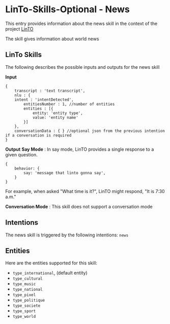 # LinTo-Skills-Optional - News
This entry provides information about the news skill in the context of the project [LinTO](https://linto.ai/)

The skill gives information about world news

## LinTo Skills
The following describes the possible inputs and outputs for the news skill

**Input**
```
{
    transcript : 'text transcript',
    nlu : {
    intent : 'intentDetected',
        entitiesNumber : 1, //number of entities
        entities : [{
            entity: 'entity type',
            value: 'entity name'
        }]
    },
    conversationData : { } //optional json from the previous intention if a conversation is required
}
```

**Output**
__Say Mode__ : In say mode, LinTO provides a single response to a given question.
```
{
    behavior: {
        say: 'message that linto gonna say',
    }
}
```
For example, when asked "What time is it?", LinTO might respond, "It is 7:30 a.m."

__Conversation Mode__ : This skill does not support a conversation mode

## Intentions
The news skill is triggered by the following intentions: `news`

## Entities
Here are the entities supported for this skill:
  * `type_international`, (default entity)
  * `type_cultural`
  * `type_music`
  * `type_national`
  * `type_pixel`
  * `type_politique`
  * `type_societe`
  * `type_sport`
  * `type_world`
